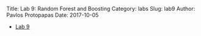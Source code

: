 Title: Lab 9: Random Forest and Boosting
Category: labs
Slug: lab9
Author: Pavlos Protopapas
Date: 2017-10-05


- [Lab 9]({filename}notebook/Lab9-RF_and_Boosting.ipynb)
